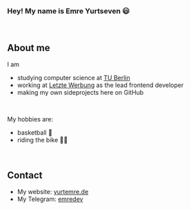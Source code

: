 ### Hey! My name is Emre Yurtseven 😃

<br>

## About me

I am
- studying computer science at [TU Berlin](https://www.tu.berlin/)
- working at [Letzte Werbung](https://www.letzte-werbung.de/) as the lead frontend developer
- making my own sideprojects here on GitHub

<br>

My hobbies are:
- basketball 🏀
- riding the bike 🚴‍♂️

<br>

## Contact

- My website: [yurtemre.de](https://www.yurtemre.de) 
- My Telegram: [emredev](https://t.me/emredev)
